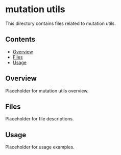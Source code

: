 # mutation utils

This directory contains files related to mutation utils.

## Contents

- [Overview](#overview)
- [Files](#files)
- [Usage](#usage)

## Overview

Placeholder for mutation utils overview.

## Files

Placeholder for file descriptions.

## Usage

Placeholder for usage examples.
